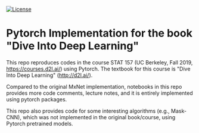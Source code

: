 [![License](https://img.shields.io/badge/License-Apache%202.0-blue.svg)](https://opensource.org/licenses/Apache-2.0)

# Pytorch Implementation for the book "Dive Into Deep Learning"
This repo reproduces codes in the course STAT 157 (UC Berkeley, Fall 2019, https://courses.d2l.ai/) using Pytorch. The textbook for this course is "Dive Into Deep Learning" (http://d2l.ai/). 

Compared to the original MxNet implementation, notebooks in this repo provides more code comments, lecture notes, and it is entirely implemented using pytorch packages. 

This repo also provides code for some interesting algorithms (e.g., Mask-CNN), which was not implemented in the original book/course, using Pytorch pretrained models.
